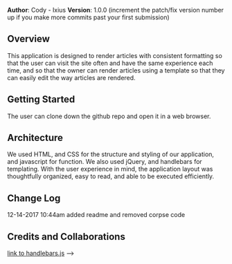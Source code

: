 **Author**: Cody - Ixius
**Version**: 1.0.0 (increment the patch/fix version number up if you make more commits past your first submission)

## Overview
This application is designed to render articles with consistent formatting so that the user can visit the site often and have the same experience each time, and so that the owner can render articles using a template so that they can easily edit the way articles are rendered.

## Getting Started
The user can clone down the github repo and open it in a web browser.
## Architecture
We used HTML, and CSS for the structure and styling of our application, and javascript for function. We also used jQuery, and handlebars for templating. With the user experience in mind, the application layout was thoughtfully organized, easy to read, and able to be executed efficiently.

## Change Log
12-14-2017 10:44am added readme and removed corpse code
## Credits and Collaborations
[link to handlebars.js](http://handlebarsjs.com/)
-->